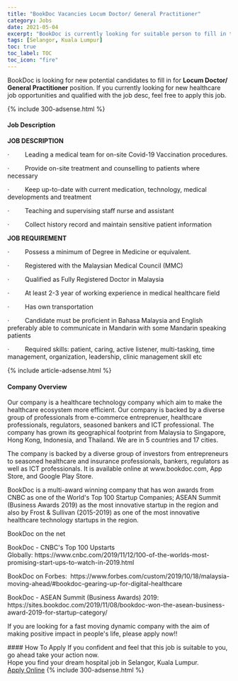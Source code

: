 ```yaml
---
title: "BookDoc Vacancies Locum Doctor/ General Practitioner" 
category: Jobs 
date: 2021-05-04 
excerpt: "BookDoc is currently looking for suitable person to fill in the Locum Doctor/ General Practitioner which positioned at Selangor, Kuala Lumpur" 
tags: [Selangor, Kuala Lumpur] 
toc: true 
toc_label: TOC 
toc_icon: "fire" 
--- 
```


<p>BookDoc is looking for new potential candidates to fill in for <b>Locum Doctor/ General Practitioner</b> position. If you currently looking for new healthcare job opportunities and qualified with the job desc, feel free to apply this job.
</p>{% include 300-adsense.html %} 
<div><div><h4>Job Description</h4></div><div><div><span><div><p><strong>JOB DESCRIPTION</strong></p><p><span>&#183;&#160;&#160;&#160;&#160;&#160;&#160;&#160;&#160;&#160;Leading a medical team for on-site Covid-19 Vaccination procedures.</span></p><p><span>&#183;&#160;&#160;&#160;&#160;&#160;&#160;&#160;&#160;&#160;Provide on-site treatment and counselling to patients where necessary</span></p><p><span>&#183;&#160;&#160;&#160;&#160;&#160;&#160;&#160;&#160;&#160;Keep up-to-date with current medication, technology, medical developments and treatment</span></p><p><span>&#183;&#160;&#160;&#160;&#160;&#160;&#160;&#160;&#160;&#160;Teaching and supervising staff nurse and assistant</span></p><p><span>&#183;&#160;&#160;&#160;&#160;&#160;&#160;&#160;&#160;&#160;Collect history record and maintain sensitive patient information</span></p><p><strong>JOB REQUIREMENT</strong></p><p><span>&#183;&#160;&#160;&#160;&#160;&#160;&#160;&#160;&#160;&#160;Possess a minimum of Degree in Medicine or equivalent.</span></p><p><span>&#183;&#160;&#160;&#160;&#160;&#160;&#160;&#160;&#160;&#160;Registered with the Malaysian Medical Council (MMC)</span></p><p><span>&#183;&#160;&#160;&#160;&#160;&#160;&#160;&#160;&#160;&#160;Qualified as Fully Registered Doctor in Malaysia</span></p><p><span>&#183;&#160;&#160;&#160;&#160;&#160;&#160;&#160;&#160;&#160;At least 2-3 year of working experience in medical healthcare field</span></p><p><span>&#183;&#160;&#160;&#160;&#160;&#160;&#160;&#160;&#160;&#160;Has own transportation</span></p><p><span>&#183;&#160;&#160;&#160;&#160;&#160;&#160;&#160;&#160;&#160;Candidate must be proficient in Bahasa Malaysia and English preferably able to communicate in Mandarin with some Mandarin speaking patients</span></p><p><span>&#183;&#160;&#160;&#160;&#160;&#160;&#160;&#160;&#160;&#160;Required skills: patient, caring, active listener, multi-tasking, time management, organization, leadership, clinic management skill etc</span></p></div></span></div></div></div> 
{% include article-adsense.html %} 
<div><div><h4>Company Overview</h4></div><div><div><span><div><p>Our company is a healthcare technology company which aim to make the healthcare ecosystem more efficient. Our company is backed by a diverse group of professionals from e-commerce entreprenuer, healthcare professionals, regulators, seasoned bankers and ICT professional. The company has grown its geographical footprint from Malaysia to Singapore, Hong Kong, Indonesia, and Thailand. We are in 5 countries and 17 cities.</p><p>The company is backed by a diverse group of investors from entrepreneurs to seasoned healthcare and insurance professionals, bankers, regulators as well as ICT professionals.&#160;It is available online at&#160;www.bookdoc.com, App Store, and Google Play Store.</p><p>BookDoc is a multi-award&#160;winning&#160;company that has won awards from CNBC as one of the World's Top 100 Startup Companies; ASEAN Summit (Business Awards 2019) as the most&#160;innovative startup in the region and also by Frost &amp; Sullivan (2015-2019) as one of the most innovative healthcare technology startups in the region.</p><p>BookDoc on the net</p><p>BookDoc&#160;- CNBC's Top 100 Upstarts Globally:&#160;https://www.cnbc.com/2019/11/12/100-of-the-worlds-most-promising-start-ups-to-watch-in-2019.html</p><p>BookDoc&#160;on Forbes:&#160;&#160;https://www.forbes.com/custom/2019/10/18/malaysia-moving-ahead/#bookdoc-gearing-up-for-digital-healthcare</p><p>BookDoc&#160;- ASEAN Summit (Business Awards) 2019: https://sites.bookdoc.com/2019/11/08/bookdoc-won-the-asean-business-award-2019-for-startup-category/</p><p>If you are looking for a fast moving dynamic company with the aim of making positive impact in people's life, please apply now!!</p></div></span></div></div></div> 
#### How To Apply 
If you confident and feel that this job is suitable to you, go ahead take your action now. <br/> 
Hope you find your dream hospital job in Selangor, Kuala Lumpur. <br/> 
<a href="https://www.jobstreet.com.my/en/job/locum-doctor-general-practitioner-4555817?jobId=jobstreet-my-job-4555817" class="btn btn--warning" target="_blank" rel="nofollow noopenner">Apply Online</a> 
{% include 300-adsense.html %} 